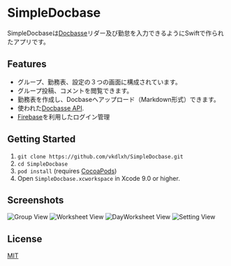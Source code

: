 # SimpleDocbase

SimpleDocbaseは[Docbasse](https://docbase.io/)リダー及び勤怠を入力できるようにSwiftで作られたアプリです。

## Features

* グループ、勤務表、設定の３つの画面に構成されています。
* グループ投稿、コメントを閲覧できます。
* 勤務表を作成し、Docbaseへアップロード（Markdown形式）できます。
* 使われた[Docbasse API](https://help.docbase.io/posts/45703).
* [Firebase](https://firebase.google.com/)を利用したログイン管理

## Getting Started

1. `git clone https://github.com/vkdlxh/SimpleDocbase.git`
2. `cd SimpleDocbase`
3. `pod install` (requires [CocoaPods](https://cocoapods.org))
4. Open `SimpleDocbase.xcworkspace` in Xcode 9.0 or higher.

## Screenshots

![Group View](Resources/screenshot1.png)
![Worksheet View](Resources/screenshot2.png)
![DayWorksheet View](Resources/screenshot3.png)
![Setting View](Resources/screenshot4.png)

## License

[MIT](LICENSE)
